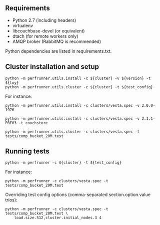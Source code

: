 Requirements
------------

* Python 2.7 (including headers)
* virtualenv
* libcouchbase-devel (or equivalent)
* dtach (for remote workers only)
* AMQP broker (RabbitMQ is recommended)

Python dependencies are listed in requirements.txt.

Cluster installation and setup
------------------------------

    python -m perfrunner.utils.install -c ${cluster} -v ${version} -t ${toy}
    python -m perfrunner.utils.cluster -c ${cluster} -t ${test_config}

For instance:

    python -m perfrunner.utils.install -c clusters/vesta.spec -v 2.0.0-1976

    python -m perfrunner.utils.install -c clusters/vesta.spec -v 2.1.1-PRF03 -t couchstore

    python -m perfrunner.utils.cluster -c clusters/vesta.spec -t tests/comp_bucket_20M.test

Running tests
-------------

    python -m perfrunner -c ${cluster} -t ${test_config}

For instance:

    python -m perfrunner -c clusters/vesta.spec -t tests/comp_bucket_20M.test

Overriding test config options (comma-separated section.option.value trios):

    python -m perfrunner -c clusters/vesta.spec -t tests/comp_bucket_20M.test \
        load.size.512,cluster.initial_nodes.3 4
